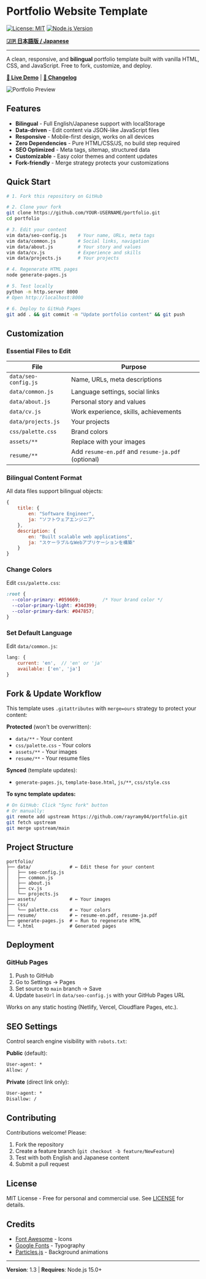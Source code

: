 # Portfolio Website Template

[![License: MIT](https://img.shields.io/badge/License-MIT-yellow.svg)](https://opensource.org/licenses/MIT)
[![Node.js Version](https://img.shields.io/badge/node-%3E%3D15.0.0-brightgreen)](https://nodejs.org/)

**[🇯🇵 日本語版 / Japanese](README.ja.md)**

---

A clean, responsive, and **bilingual** portfolio template built with vanilla HTML, CSS, and JavaScript. Free to fork, customize, and deploy.

**[🌟 Live Demo](https://rayramy04.github.io/portfolio/)** | **[📝 Changelog](CHANGELOG.md)**

![Portfolio Preview](assets/og-image.jpg)

## Features

- **Bilingual** - Full English/Japanese support with localStorage
- **Data-driven** - Edit content via JSON-like JavaScript files
- **Responsive** - Mobile-first design, works on all devices
- **Zero Dependencies** - Pure HTML/CSS/JS, no build step required
- **SEO Optimized** - Meta tags, sitemap, structured data
- **Customizable** - Easy color themes and content updates
- **Fork-friendly** - Merge strategy protects your customizations

## Quick Start

```bash
# 1. Fork this repository on GitHub

# 2. Clone your fork
git clone https://github.com/YOUR-USERNAME/portfolio.git
cd portfolio

# 3. Edit your content
vim data/seo-config.js    # Your name, URLs, meta tags
vim data/common.js        # Social links, navigation
vim data/about.js         # Your story and values
vim data/cv.js            # Experience and skills
vim data/projects.js      # Your projects

# 4. Regenerate HTML pages
node generate-pages.js

# 5. Test locally
python -m http.server 8000
# Open http://localhost:8000

# 6. Deploy to GitHub Pages
git add . && git commit -m "Update portfolio content" && git push
```

## Customization

### Essential Files to Edit

| File | Purpose |
|------|---------|
| `data/seo-config.js` | Name, URLs, meta descriptions |
| `data/common.js` | Language settings, social links |
| `data/about.js` | Personal story and values |
| `data/cv.js` | Work experience, skills, achievements |
| `data/projects.js` | Your projects |
| `css/palette.css` | Brand colors |
| `assets/**` | Replace with your images |
| `resume/**` | Add `resume-en.pdf` and `resume-ja.pdf` (optional) |

### Bilingual Content Format

All data files support bilingual objects:

```javascript
{
    title: {
        en: "Software Engineer",
        ja: "ソフトウェアエンジニア"
    },
    description: {
        en: "Built scalable web applications",
        ja: "スケーラブルなWebアプリケーションを構築"
    }
}
```

### Change Colors

Edit `css/palette.css`:

```css
:root {
  --color-primary: #059669;        /* Your brand color */
  --color-primary-light: #34d399;
  --color-primary-dark: #047857;
}
```

### Set Default Language

Edit `data/common.js`:

```javascript
lang: {
    current: 'en',  // 'en' or 'ja'
    available: ['en', 'ja']
}
```

## Fork & Update Workflow

This template uses `.gitattributes` with `merge=ours` strategy to protect your content:

**Protected** (won't be overwritten):
- `data/**` - Your content
- `css/palette.css` - Your colors
- `assets/**` - Your images
- `resume/**` - Your resume files

**Synced** (template updates):
- `generate-pages.js`, `template-base.html`, `js/**`, `css/style.css`

**To sync template updates:**
```bash
# On GitHub: Click "Sync fork" button
# Or manually:
git remote add upstream https://github.com/rayramy04/portfolio.git
git fetch upstream
git merge upstream/main
```

## Project Structure

```
portfolio/
├── data/              # ← Edit these for your content
│   ├── seo-config.js
│   ├── common.js
│   ├── about.js
│   ├── cv.js
│   └── projects.js
├── assets/            # ← Your images
├── css/
│   └── palette.css    # ← Your colors
├── resume/            # ← resume-en.pdf, resume-ja.pdf
├── generate-pages.js  # ← Run to regenerate HTML
└── *.html             # Generated pages
```

## Deployment

### GitHub Pages

1. Push to GitHub
2. Go to Settings → Pages
3. Set source to `main` branch → Save
4. Update `baseUrl` in `data/seo-config.js` with your GitHub Pages URL

Works on any static hosting (Netlify, Vercel, Cloudflare Pages, etc.).

## SEO Settings

Control search engine visibility with `robots.txt`:

**Public** (default):
```txt
User-agent: *
Allow: /
```

**Private** (direct link only):
```txt
User-agent: *
Disallow: /
```

## Contributing

Contributions welcome! Please:
1. Fork the repository
2. Create a feature branch (`git checkout -b feature/NewFeature`)
3. Test with both English and Japanese content
4. Submit a pull request

## License

MIT License - Free for personal and commercial use. See [LICENSE](LICENSE) for details.

## Credits

- [Font Awesome](https://fontawesome.com/) - Icons
- [Google Fonts](https://fonts.google.com/) - Typography
- [Particles.js](https://vincentgarreau.com/particles.js/) - Background animations

---

**Version**: 1.3 | **Requires**: Node.js 15.0+
